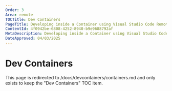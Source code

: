 ```yaml
---
Order: 3
Area: remote
TOCTitle: Dev Containers
PageTitle: Developing inside a Container using Visual Studio Code Remote Development
ContentId: 4f0942be-6808-4252-8940-b9e9688792af
MetaDescription: Developing inside a Container using Visual Studio Code Remote Development
DateApproved: 04/03/2025
---
```

# Dev Containers

This page is redirected to /docs/devcontainers/containers.md and only exists to keep the "Dev Containers" TOC item.
